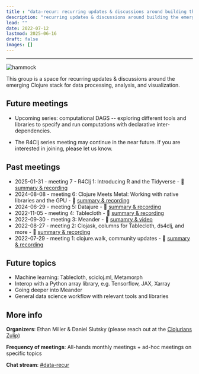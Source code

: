 ```yaml
---
title : "data-recur: recurring updates & discussions around building the emerging data stack"
description: "recurring updates & discussions around building the emerging data stack"
lead: ""
date: 2022-07-12
lastmod: 2025-06-16
draft: false
images: []
---
```


-----------------------------------------------

![hammock](hammock.jpg)

This group is a space for recurring updates & discussions around the emerging Clojure stack for data processing, analysis, and visualization.

## Future meetings

* Upcoming series: computational DAGS -- exploring different tools and libraries to specify and run computations with declarative inter-dependencies.

* The R4Clj series meeting may continue in the near future. If you are interested in joining, please let us know.

## Past meetings

* 2025-01-31 - meeting 7 - R4Clj 1: Introducing R and the Tidyverse - :movie_camera: [summary & recording](https://clojureverse.org/t/data-recur-meeting-7-r4clj-1-introducing-r-and-the-tidyverse-summary-recording/)
* 2024-08-08 - meeting 6: Clojure Meets Metal: Working with native libraries and the GPU - :movie_camera: [summary & recording](https://clojureverse.org/t/data-recur-meeting-6-clojure-meets-metal-working-with-native-libraries-and-the-gpu-summary-recording/)
* 2024-06-29 - meeting 5: Datajure - :movie_camera: [summary & recording](https://clojureverse.org/t/data-recur-meeting-5-datajure-summary-recording/)
* 2022-11-05 - meeting 4: Tablecloth - :movie_camera: [summary & recording](https://clojureverse.org/t/data-recur-meeting-3-meander-summary-video/)
* 2022-09-30 - meeting 3: Meander - :movie_camera: [sumamry & video](https://clojureverse.org/t/data-recur-meeting-4-tablecloth-summary-video/)
* 2022-08-27 - meeting 2: Clojask, columns for Tablecloth, ds4clj, and more - :movie_camera: [summary & recording](https://clojureverse.org/t/data-recur-meeting-2-clojask-columns-for-tablecloth-summary-video/)
* 2022-07-29 - meeting 1: clojure.walk, community updates - :movie_camera: [summary & recording](https://clojureverse.org/t/data-recur-meeting-1-clojure-walk-community-updates-summary-video/)

## Future topics
- Machine learning: Tablecloth, scicloj.ml, Metamorph
- Interop with a Python array library, e.g. Tensorflow, JAX, Xarray 
- Going deeper into Meander
- General data science workflow with relevant tools and libraries

## More info

**Organizers**: Ethan Miller & Daniel Slutsky (please reach out at the [Clojurians Zulip](https://clojurians.zulipchat.com/))

**Frequency of meetings**: All-hands monthly meetings + ad-hoc meetings on specific topics

**Chat stream**: [#data-recur](https://clojurians.zulipchat.com/#narrow/stream/330726-data-recur)

